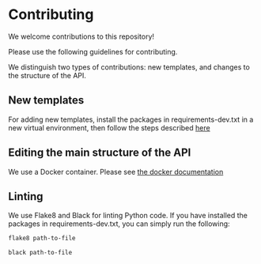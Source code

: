 # Contributing

We welcome contributions to this repository! 

Please use the following guidelines for contributing. 

We distinguish two types of contributions: new templates, and changes to the structure of the API. 


## New templates
For adding new templates, install the packages in requirements-dev.txt in a new virtual environment, then follow the steps described [here](https://github.com/hubmapconsortium/user-templates-api/blob/development/src/user_templates_api/templates/jupyter_lab/templates/new_template/README.md)


## Editing the main structure of the API
We use a Docker container. Please see [the docker documentation](https://hub.docker.com/_/docker)


## Linting
We use Flake8 and Black for linting Python code. If you have installed the packages in requirements-dev.txt, you can simply run the following:
```sh
flake8 path-to-file
```
```sh
black path-to-file
```
